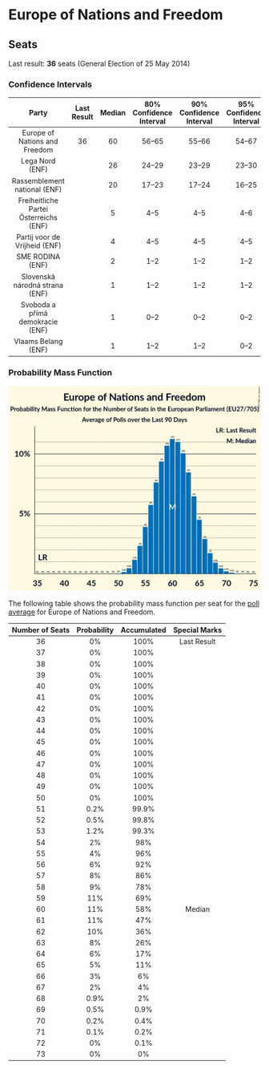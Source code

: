 # Europe of Nations and Freedom

## Seats

Last result: **36** seats (General Election of 25 May 2014)

### Confidence Intervals

| Party | Last Result | Median | 80% Confidence Interval | 90% Confidence Interval | 95% Confidence Interval | 99% Confidence Interval |
|:-----:|:-----------:|:------:|:-----------------------:|:-----------------------:|:-----------------------:|:-----------------------:|
| Europe of Nations and Freedom | 36 | 60 | 56–65 | 55–66 | 54–67 | 52–69 |
| Lega Nord (ENF) | | 26 | 24–29 | 23–29 | 23–30 | 21–31 |
| Rassemblement national (ENF) | | 20 | 17–23 | 17–24 | 16–25 | 16–28 |
| Freiheitliche Partei Österreichs (ENF) | | 5 | 4–5 | 4–5 | 4–6 | 4–6 |
| Partij voor de Vrijheid (ENF) | | 4 | 4–5 | 4–5 | 4–5 | 3–5 |
| SME RODINA (ENF) | | 2 | 1–2 | 1–2 | 1–2 | 1–2 |
| Slovenská národná strana (ENF) | | 1 | 1–2 | 1–2 | 1–2 | 1–2 |
| Svoboda a přímá demokracie (ENF) | | 1 | 0–2 | 0–2 | 0–2 | 0–2 |
| Vlaams Belang (ENF) | | 1 | 1–2 | 1–2 | 0–2 | 0–2 |

### Probability Mass Function

![Graph with seats probability mass function not yet produced](average-seats-pmf-europeofnationsandfreedom.png "Seats Probability Mass Function")

The following table shows the probability mass function per seat for the [poll average](average.html) for Europe of Nations and Freedom.

| Number of Seats | Probability | Accumulated | Special Marks |
|:---------------:|:-----------:|:-----------:|:-------------:|
| 36 | 0% | 100% | Last Result |
| 37 | 0% | 100% |  |
| 38 | 0% | 100% |  |
| 39 | 0% | 100% |  |
| 40 | 0% | 100% |  |
| 41 | 0% | 100% |  |
| 42 | 0% | 100% |  |
| 43 | 0% | 100% |  |
| 44 | 0% | 100% |  |
| 45 | 0% | 100% |  |
| 46 | 0% | 100% |  |
| 47 | 0% | 100% |  |
| 48 | 0% | 100% |  |
| 49 | 0% | 100% |  |
| 50 | 0% | 100% |  |
| 51 | 0.2% | 99.9% |  |
| 52 | 0.5% | 99.8% |  |
| 53 | 1.2% | 99.3% |  |
| 54 | 2% | 98% |  |
| 55 | 4% | 96% |  |
| 56 | 6% | 92% |  |
| 57 | 8% | 86% |  |
| 58 | 9% | 78% |  |
| 59 | 11% | 69% |  |
| 60 | 11% | 58% | Median |
| 61 | 11% | 47% |  |
| 62 | 10% | 36% |  |
| 63 | 8% | 26% |  |
| 64 | 6% | 17% |  |
| 65 | 5% | 11% |  |
| 66 | 3% | 6% |  |
| 67 | 2% | 4% |  |
| 68 | 0.9% | 2% |  |
| 69 | 0.5% | 0.9% |  |
| 70 | 0.2% | 0.4% |  |
| 71 | 0.1% | 0.2% |  |
| 72 | 0% | 0.1% |  |
| 73 | 0% | 0% |  |


